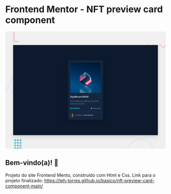 # Frontend Mentor - NFT preview card component

![Design preview for the NFT preview card component coding challenge](./design/desktop-preview.jpg)

## Bem-vindo(a)! 👋

Projeto do site Frontend Mento, construído com Html e Css.
Link para o projeto finalizado: https://leh-torres.github.io/basico/nft-preview-card-component-main/
